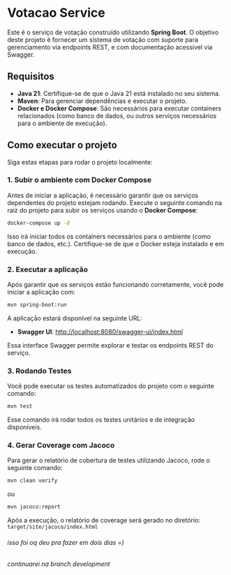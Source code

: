 # Votacao Service

Este é o serviço de votação construído utilizando **Spring Boot**. O objetivo deste projeto é fornecer um sistema de votação com suporte para gerenciamento via endpoints REST, e com documentação acessível via Swagger.

## Requisitos

- **Java 21**: Certifique-se de que o Java 21 está instalado no seu sistema.
- **Maven**: Para gerenciar dependências e executar o projeto.
- **Docker e Docker Compose**: São necessários para executar containers relacionados (como banco de dados, ou outros serviços necessários para o ambiente de execução).

## Como executar o projeto

Siga estas etapas para rodar o projeto localmente:

### 1. Subir o ambiente com Docker Compose

Antes de iniciar a aplicação, é necessário garantir que os serviços dependentes do projeto estejam rodando. Execute o seguinte comando na raiz do projeto para subir os serviços usando o **Docker Compose**:

```bash
docker-compose up -d
```

Isso irá iniciar todos os containers necessários para o ambiente (como banco de dados, etc.). Certifique-se de que o Docker esteja instalado e em execução.

### 2. Executar a aplicação

Após garantir que os serviços estão funcionando corretamente, você pode iniciar a aplicação com:

```bash
mvn spring-boot:run
```

A aplicação estará disponível na seguinte URL:

- **Swagger UI**: [http://localhost:8080/swagger-ui/index.html](http://localhost:8080/swagger-ui/index.html)

Essa interface Swagger permite explorar e testar os endpoints REST do serviço.

### 3. Rodando Testes

Você pode executar os testes automatizados do projeto com o seguinte comando:

```bash
mvn test
```

Esse comando irá rodar todos os testes unitários e de integração disponíveis.

### 4. Gerar Coverage com Jacoco

Para gerar o relatório de cobertura de testes utilizando Jacoco, rode o seguinte comando:

```bash
mvn clean verify
```
ou
```bash
mvn jacoco:report
```

Após a execução, o relatório de coverage será gerado no diretório: `target/site/jacoco/index.html
`

###### isso foi oq deu pra fazer em dois dias =)

###### continuarei na branch development
